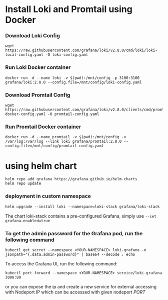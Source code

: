 # Install Loki and Promtail using Docker

### Download Loki Config

```
wget https://raw.githubusercontent.com/grafana/loki/v2.8.0/cmd/loki/loki-local-config.yaml -O loki-config.yaml
```

### Run Loki Docker container

```
docker run -d --name loki -v $(pwd):/mnt/config -p 3100:3100 grafana/loki:2.8.0 --config.file=/mnt/config/loki-config.yaml
```

### Download Promtail Config

```
wget https://raw.githubusercontent.com/grafana/loki/v2.8.0/clients/cmd/promtail/promtail-docker-config.yaml -O promtail-config.yaml
```

### Run Promtail Docker container

```
docker run -d --name promtail -v $(pwd):/mnt/config -v /var/log:/var/log --link loki grafana/promtail:2.8.0 --config.file=/mnt/config/promtail-config.yaml

```

# using helm chart

```
helm repo add grafana https://grafana.github.io/helm-charts
helm repo update
```

### deployment in custom namespace

`helm upgrade --install loki --namespace=loki-stack grafana/loki-stack`

The chart loki-stack contains a pre-configured Grafana, simply use `--set grafana.enabled=true`

### To get the admin password for the Grafana pod, run the following command

`kubectl get secret --namespace <YOUR-NAMESPACE> loki-grafana -o jsonpath="{.data.admin-password}" | base64 --decode ; echo`

To access the Grafana UI, run the following command:

`kubectl port-forward --namespace <YOUR-NAMESPACE> service/loki-grafana 3000:80`

or you can expose the ip and create a new service for external accessing with Nodeport IP  which can be accessed with given nodeport *PORT*